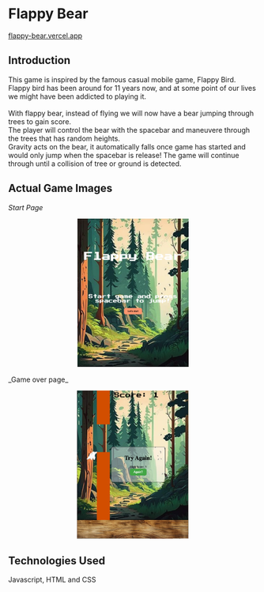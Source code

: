 # Flappy Bear
[flappy-bear.vercel.app](flappy-bear.vercel.app)
## Introduction
This game is inspired by the famous casual mobile game, Flappy Bird.
Flappy bird has been around for 11 years now, and at some point of our lives we might have been addicted to playing it. <br><br>
With flappy bear, instead of flying we will now have a bear jumping through trees to gain score. <br>
The player will control the bear with the spacebar and maneuvere through the trees that has random heights. <br>
Gravity acts on the bear, it automatically falls once game has started and would only jump when the spacebar is release!
The game will continue through until a collision of tree or ground is detected. <br>

## Actual Game Images
_Start Page_
<p align ="center">
<img src = "FlappyBearStartPage.png" height = "300px">
</p>
_Game over page_
<p align ="center">
<img src = "FlappyBearEndPage.png" height = "300px">
</p>

## Technologies Used
Javascript, HTML and CSS